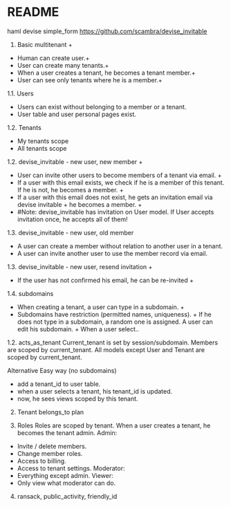 # README

haml
devise
simple_form
https://github.com/scambra/devise_invitable

1. Basic multitenant +
* Human can create user.+
* User can create many tenants.+
* When a user creates a tenant, he becomes a tenant member.+
* User can see only tenants where he is a member.+

1.1. Users
* Users can exist without belonging to a member or a tenant.
* User table and user personal pages exist.

1.2. Tenants
* My tenants scope
* All tenants scope

1.2. devise_invitable - new user, new member +
* User can invite other users to become members of a tenant via email. +
* If a user with this email exists, we check if he is a member of this tenant. If he is not, he becomes a member. +
* If a user with this email does not exist, he gets an invitation email via devise invitable + he becomes a member. +
* #Note: devise_invitable has invitation on User model. If User accepts invitation once, he accepts all of them!

1.3. devise_invitable - new user, old member
* A user can create a member without relation to another user in a tenant.
* A user can invite another user to use the member record via email.

1.3. devise_invitable - new user, resend invitation +
* If the user has not confirmed his email, he can be re-invited +

1.4. subdomains
* When creating a tenant, a user can type in a subdomain. +
* Subdomains have restriction (permitted names, uniqueness). +
If he does not type in a subdomain, a random one is assigned.
A user can edit his subdomain. +
When a user select..

1.2. acts_as_tenant
Current_tenant is set by session/subdomain.
Members are scoped by current_tenant.
All models except User and Tenant are scoped by current_tenant.

Alternative Easy way (no subdomains)
* add a tenant_id to user table.
* when a user selects a tenant, his tenant_id is updated.
* now, he sees views scoped by this tenant.

2. Tenant belongs_to plan

3. Roles
Roles are scoped by tenant.
When a user creates a tenant, he becomes the tenant admin.
Admin:
* Invite / delete members.
* Change member roles.
* Access to billing.
* Access to tenant settings.
Moderator:
* Everything except admin.
Viewer:
* Only view what moderator can do.

4. ransack, public_activity, friendly_id